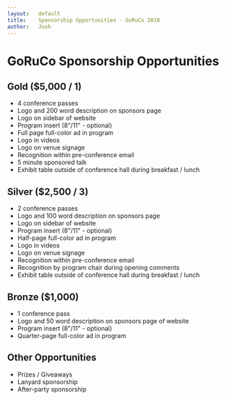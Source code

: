 ```yaml
---
layout:   default
title:    Sponsorship Opportunities - GoRuCo 2010
author:   Josh
---
```


GoRuCo Sponsorship Opportunities
================================

Gold ($5,000 / 1)
---------------------

* 4 conference passes
* Logo and 200 word description on sponsors page
* Logo on sidebar of website
* Program insert (8"/11" - optional)
* Full page full-color ad in program
* Logo in videos
* Logo on venue signage
* Recognition within pre-conference email
* 5 minute sponsored talk
* Exhibit table outside of conference hall during breakfast / lunch

Silver ($2,500 / 3)
-------------------

* 2 conference passes
* Logo and 100 word description on sponsors page
* Logo on sidebar of website
* Program insert (8"/11" - optional)
* Half-page full-color ad in program
* Logo in videos
* Logo on venue signage
* Recognition within pre-conference email
* Recognition by program chair during opening comments
* Exhibit table outside of conference hall during breakfast / lunch

Bronze ($1,000)
--------------------------

* 1 conference pass
* Logo and 50 word description on sponsors page of website
* Program insert (8"/11" - optional)
* Quarter-page full-color ad in program

Other Opportunities
-------------------

* Prizes / Giveaways
* Lanyard sponsorship
* After-party sponsorship
